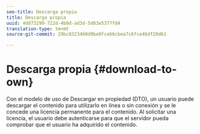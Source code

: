 ```yaml
---
seo-title: Descarga propia
title: Descarga propia
uuid: 4dd73299-722d-4b0d-ad3d-5d83e5377fd4
translation-type: tm+mt
source-git-commit: 29bc8323460d9be0fce66cbea7c6fce46df20d61

---
```



# Descarga propia {#download-to-own}

Con el modelo de uso de Descargar en propiedad (DTO), un usuario puede descargar el contenido para utilizarlo en línea o sin conexión y se le concede una licencia permanente para el contenido. Al solicitar una licencia, el usuario debe autenticarse para que el servidor pueda comprobar que el usuario ha adquirido el contenido.
